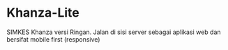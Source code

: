 # Khanza-Lite
SIMKES Khanza versi Ringan. Jalan di sisi server sebagai aplikasi web dan bersifat mobile first (responsive)

